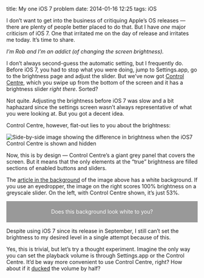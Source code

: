 title: My one iOS 7 problem
date: 2014-01-16 12:25
tags: iOS

I don’t want to get into the business of critiquing Apple’s OS releases — there are plenty of people better placed to do that. But I have *one* major criticism of iOS 7. One that irritated me on the day of release and irritates me today. It’s time to share.

*I’m Rob and I’m an addict (of changing the screen brightness).*

I don’t always second-guess the automatic setting, but I frequently do. Before iOS 7, you had to stop what you were doing, jump to Settings.app, go to the brightness page and adjust the slider. But we’ve now got [Control Centre][cc], which you swipe up from the bottom of the screen and it has a brightness slider *right there*. Sorted?

[cc]: http://www.imore.com/ios-7-review#control

Not quite. Adjusting the brightness before iOS 7 was slow and a bit haphazard since the settings screen wasn’t always representative of what you were looking at. But you got a decent idea.

Control Centre, however, flat-out lies to you about the brightness:

<p class="pic">
    <img alt="Side-by-side image showing the difference in brightness when the iOS7 Control Centre is shown and hidden" src="http://img.robjwells.com/posts/2014-01-16_controlcentre.png">
</p>

Now, this is by design — Control Centre’s a giant grey panel that covers the screen. But it means that the only elements at the “true” brightness are filled sections of enabled buttons and sliders.

The [article in the background][siracusa] of the image above has a white background. If you use an eyedropper, the image on the right scores 100% brightness on a greyscale slider. On the left, with Control Centre shown, it’s just 53%.

[siracusa]: http://arstechnica.com/apple/2013/10/os-x-10-9/

<style>
.post2014-01-16_grey {
    background-color: #999;
    color: white;
    text-align: center;
    padding: 1.375em;
}
</style>

<p class="post2014-01-16_grey">Does this background look white to you?</p>

Despite using iOS 7 since its release in September, I still can’t set the brightness to my desired level in a single attempt because of this.

Yes, this is trivial, but let’s try a thought experiment. Imagine the only way you can set the playback volume is through Settings.app or the Control Centre. It’d be way more convenient to use Control Centre, right? How about if it [ducked][] the volume by half?

[ducked]: http://en.wikipedia.org/wiki/Ducking
